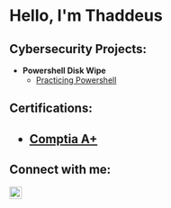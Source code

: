 <h1>Hello, I'm Thaddeus</h1> 

<h2>Cybersecurity Projects:</h2>

- <b>Powershell Disk Wipe</b>
  - [Practicing Powershell](https://github.com/Thaddeus757/ActiveDirectoryLab)

<h2>Certifications:<h2>
  
  - [Comptia A+](https://www.comptia.org/certifications/a)

<h2>Connect with me:</h2>


[<img align="left" alt="Thaddeus757 | LinkedIn" width="22px" src="https://cdn.jsdelivr.net/npm/simple-icons@v3/icons/linkedin.svg" />][linkedin]



[linkedin]: https://linkedin.com/in/thaddeus-boyd-jr-83218a281


